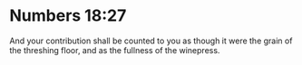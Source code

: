 # Numbers 18:27

And your contribution shall be counted to you as though it were the grain of the threshing floor, and as the fullness of the winepress.

